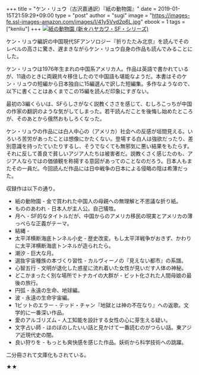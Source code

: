 +++
title = "ケン・リュウ（古沢嘉通訳）『紙の動物園』"
date = 2019-01-15T21:59:29+09:00
type = "post"
author = "sugi"
image = "https://images-fe.ssl-images-amazon.com/images/I/41y5Vvd2p6L.jpg"
ebook = 1
tags = ["kenliu"]
+++
<a href="http://www.amazon.co.jp/exec/obidos/ASIN/B00YGIKMNW/chezsugi-22/ref=nosim/" name="amazletlink" target="_blank"><img src="https://images-fe.ssl-images-amazon.com/images/I/41y5Vvd2p6L.jpg" alt="紙の動物園 (新☆ハヤカワ・SF・シリーズ)" class="alignleft"  /></a>

ケン・リュウ編訳の中国現代SFアンソロジー『折りたたみ北京』を読んでそのレベルの高さに驚き、遅まきながらケン・リュウ自身の作品も読んでみることにした。

ケン・リュウは1976年生まれの中国系アメリカ人。作品は英語で書かれているが、11歳のときに両親共々移住したので中国語も堪能なようだ。本書はそのケン・リュウの短編から日本独自に15編選んで訳した短編集。多作なようなので、以下に書くことはあくまでこの15編を読んだ印象にすぎない。

最初の3編くらいは、SFらしさがなく説教くささを感じて、むしろこっちが中国の作家の翻訳のような気がしてしまった。若干読んだことを後悔し始めたところが、そのあとから俄然おもしろくなった。

ケン・リュウの作品には白人中心の（アメリカ）社会への反感が垣間見える。いろいろ苦労があったことは想像にかたくない。登場する白人は強欲だったり、差別意識を持ったていたりするし、そうでなくても無邪気に悪い結果をもたらす。それに反して善良で貧しいアジア人たちは被害者だ。説教くさく感じたのも、アジア人ならではの価値観を称揚する意図があってのことなのだろう。日本人もまたその一員だ。今回読んだ作品には日中戦争の日本による侵略の陰は希薄だった。

収録作は以下の通り。

- 紙の動物園 - 金で買われた中国人の母親への無理解と不思議な折り紙。
- もののあわれ - 日本人が主人公。自己犠牲。
- 月へ - SF的なタイトルだが、中国からのアメリカ移民の現実とアメリカの薄っぺらな正義がテーマ。
- 結縄 -
- 太平洋横断海底トンネル小史 - 歴史改変。もし太平洋戦争がおきず、かわりに太平洋横断海底トンネルが造られたら。
- 潮汐 - 巨大な月。
- 選抜宇宙種族の本づくり習性 - カルヴィーノの『見えない都市』の系譜。
- 心智五行 - 文明が退化した惑星に流れ着いた女性が見いだす人体の神秘。
- どこかまったく別な場所でトナカイの大群が - ビット化された人間母娘の最後の旅行。
- 円弧 - 永遠の生命、地球編。
- 波 - 永遠の生命宇宙編。
- 1ビットのエラー - テッド・チャン『地獄とは神の不在なり』への返歌。文学的に一番深い作品。
- 愛のアルゴリズム - 人工知能を設計する女性の心に芽生える疑い。
- 文字占い師 - ほのぼのしたいい話と見かけて一番読むのがつらい話。東アジア近現代史の闇。
- 良い狩りを - もっとも爽快感を感じた作品。妖術から科学技術への跳躍。

二分冊されて文庫化もされている。

★★